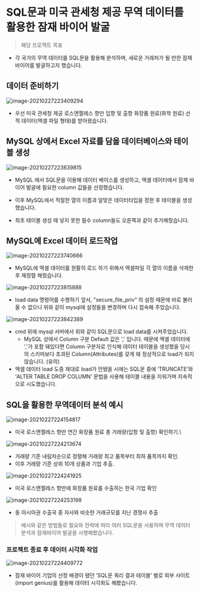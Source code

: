 # SQL문과 미국 관세청 제공 무역 데이터를 활용한 잠재 바이어 발굴

> 해당 프로젝트 목표

- 각 국가의 무역 데이터를 SQL문을 활용해 분석하며, 새로운 거래처가 될 만한 잠재 바이어를 발굴하고자 했습니다.



## 데이터 준비하기



![image-20210227223409294](README.assets/image-20210227223409294.png)

- 우선 미국 관세청 제공 로스앤젤레스 항만 입항 및 출항 화장품 원료(화학 원료) 선적 데이터(엑셀 파일 형태)를 받아왔습니다.



## MySQL 상에서 Excel 자료를 담을 데이터베이스와 테이블 생성

![image-20210227223639815](README.assets/image-20210227223639815.png)

- MySQL 에서 SQL문을 이용해 데이터 베이스를 생성하고, 엑셀 데이터에서 잠재 바이어 발굴에 필요한 column 값들을 선정했습니다. 

- 이후 MySQL에서 적절한 열의 이름과 알맞은 데이터타입을 정한 후 테이블을 생성했습니다.
-  최초 테이블 생성 때 넣지 못한 필수 column들도 오른쪽과 같이 추가해줬습니다.



## MySQL에 Excel 데이터 로드작업

![image-20210227223740666](README.assets/image-20210227223740666.png)

- MySQL에 엑셀 데이터를 원활히 로드 하기 위해서 엑셀파일 각 열의 이름을 삭제한 후 재정렬 해줬습니다.



![image-20210227223815888](README.assets/image-20210227223815888.png)

- load data 명령어를 수행하기 앞서, "secure_file_priv“ 의 설정 때문에 바로 불러올 수 없으니 위와 같이 mysql에 설정들을 변경하며 다시 접속해 주었습니다.

![image-20210227223842389](README.assets/image-20210227223842389.png)

- cmd 위에 mysql 서버에서 위와 같이 SQL문으로 load data를 시켜주었습니다.
  - MySQL 상에서 Column 구분 Default 값은 ',' 입니다. 때문에 엑셀 데이터에 ','가 포함 돼있다면  Column 구분자로 인식해 데이터 테이블을 생성했을 당시의 스키마보다 초과된 Column(Attributes)를 갖게 돼 정상적으로 load가 되지 않습니다. (유의)
- 엑셀 데이터 load 도중 제대로 load가 안됐을 시에는 SQL문 중에 ‘TRUNCATE’와 ‘ALTER TABLE DROP COLUMN’ 문법을 사용해 테이블 내용을 지워가며 지속적으로 시도했습니다.



## SQL을 활용한 무역데이터 분석 예시



![image-20210227224154817](README.assets/image-20210227224154817.png)

- 미국 로스앤젤레스 항만 연간 화장품 원료 총 거래량(입항 및 출항) 확인하기.\



![image-20210227224213674](README.assets/image-20210227224213674.png)

- 거래량 기준 내림차순으로 정렬해 거래량 최고 품목부터 최하 품목까지 확인.
- 이후 거래량 기준 상위 10개 상품과 기업 추출.



![image-20210227224241925](README.assets/image-20210227224241925.png)

- 미국 로스앤젤레스 항만에 화장품 원료를 수출하는 한국 기업 확인



![image-20210227224253198](README.assets/image-20210227224253198.png)

- 동 아시아권 수출국 중 자사와 비슷한 거래규모를 지닌 경쟁사 추출



> 예시와 같은 방법들로 필요와 전략에 따라 여러 SQL문을 사용하며 무역 데이터 분석과 잠재바이어 발굴을 시행해봤습니다.



### 프로젝트 종료 후 데이터 시각화 작업

![image-20210227224409772](README.assets/image-20210227224409772.png)

- 잠재 바이어 기업의 선정 배경이 됐던 ‘SQL문 쿼리 결과 테이블’ 별로 외부 사이트(import genius)를 활용해 데이터 시각화도 해봤습니다.